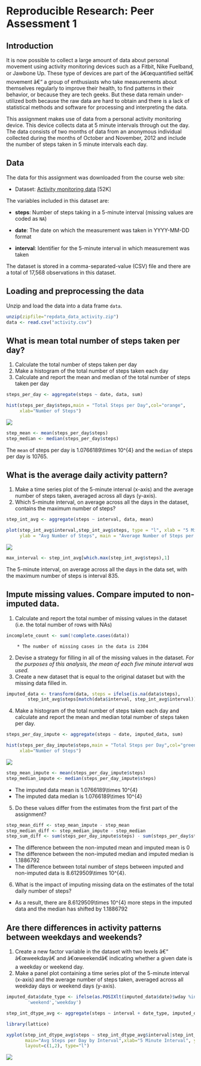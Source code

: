 # Reproducible Research: Peer Assessment 1
## Introduction
It is now possible to collect a large amount of data about personal movement using activity monitoring devices such as a Fitbit, Nike Fuelband, or Jawbone Up. These type of devices are part of the â€œquantified selfâ€ movement â€“ a group of enthusiasts who take measurements about themselves regularly to improve their health, to find patterns in their behavior, or because they are tech geeks. But these data remain under-utilized both because the raw data are hard to obtain and there is a lack of statistical methods and software for processing and interpreting the data.

This assignment makes use of data from a personal activity monitoring device. This device collects data at 5 minute intervals through out the day. The data consists of two months of data from an anonymous individual collected during the months of October and November, 2012 and include the number of steps taken in 5 minute intervals each day.

## Data
The data for this assignment was downloaded from the course web
site:

* Dataset: [Activity monitoring data](https://d396qusza40orc.cloudfront.net/repdata%2Fdata%2Factivity.zip) [52K]

The variables included in this dataset are:

* **steps**: Number of steps taking in a 5-minute interval (missing
    values are coded as `NA`)

* **date**: The date on which the measurement was taken in YYYY-MM-DD
    format

* **interval**: Identifier for the 5-minute interval in which
    measurement was taken

The dataset is stored in a comma-separated-value (CSV) file and there are a total of 17,568 observations in this dataset.

## Loading and preprocessing the data

Unzip and load the data into a data frame `data`. 

```r
unzip(zipfile="repdata_data_activity.zip")
data <- read.csv("activity.csv")
```
## What is mean total number of steps taken per day?
1. Calculate the total number of steps taken per day
2. Make a histogram of the total number of steps taken each day
3. Calculate and report the mean and median of the total number of steps taken per day


```r
steps_per_day <- aggregate(steps ~ date, data, sum)

hist(steps_per_day$steps,main = "Total Steps per Day",col="orange",
     xlab="Number of Steps")
```

![](PA1_template_files/figure-html/part_one-1.png)<!-- -->

```r
step_mean <- mean(steps_per_day$steps)
step_median <- median(steps_per_day$steps)
```
The `mean` of steps per day is 1.0766189\times 10^{4} and the `median` of steps per day is 10765.



## What is the average daily activity pattern?
1. Make a time series plot of the 5-minute interval (x-axis) and the average number of steps taken, averaged across all days (y-axis).
2. Which 5-minute interval, on average across all the days in the dataset, contains the maximum number of steps?


```r
step_int_avg <- aggregate(steps ~ interval, data, mean)

plot(step_int_avg$interval,step_int_avg$steps, type = "l", xlab = "5 Minute Interval", 
     ylab = "Avg Number of Steps", main = "Average Number of Steps per Day by Interval")
```

![](PA1_template_files/figure-html/part_two-1.png)<!-- -->

```r
max_interval <- step_int_avg[which.max(step_int_avg$steps),1]
```

The 5-minute interval, on average across all the days in the data set, with the maximum number of steps is interval 835.

## Impute missing values. Compare imputed to non-imputed data.
1. Calculate and report the total number of missing values in the dataset (i.e. the total number of rows with NAs)


```r
incomplete_count <- sum(!complete.cases(data))
```
        * The number of missing cases in the data is 2304

2. Devise a strategy for filling in all of the missing values in the dataset. *For the purposes of this analysis, the mean of each five minute interval was used.*
3. Create a new dataset that is equal to the original dataset but with the missing data filled in.


```r
imputed_data <- transform(data, steps = ifelse(is.na(data$steps),
        step_int_avg$steps[match(data$interval, step_int_avg$interval)], data$steps))
```

4. Make a histogram of the total number of steps taken each day and calculate and report the mean and median total number of steps taken per day. 


```r
steps_per_day_impute <- aggregate(steps ~ date, imputed_data, sum)

hist(steps_per_day_impute$steps,main = "Total Steps per Day",col="green",
     xlab="Number of Steps")
```

![](PA1_template_files/figure-html/part_three_3-1.png)<!-- -->

```r
step_mean_impute <- mean(steps_per_day_impute$steps)
step_median_impute <- median(steps_per_day_impute$steps)
```
* The imputed data mean is 1.0766189\times 10^{4}
* The imputed data median is 1.0766189\times 10^{4}

5. Do these values differ from the estimates from the first part of the assignment? 


```r
step_mean_diff <- step_mean_impute - step_mean
step_median_diff <- step_median_impute - step_median
step_sum_diff <- sum(steps_per_day_impute$steps) - sum(steps_per_day$steps)
```
* The difference between the non-imputed mean and imputed mean is 0
* The difference between the non-imputed median and imputed median is 1.1886792
* The difference between total number of steps between imputed and non-imputed data is 8.6129509\times 10^{4}. 
6. What is the impact of imputing missing data on the estimates of the total daily number of steps?
* As a result, there are 8.6129509\times 10^{4} more steps in the imputed data and the median has shifted
by 1.1886792

## Are there differences in activity patterns between weekdays and weekends?
1. Create a new factor variable in the dataset with two levels â€“ â€œweekdayâ€ and â€œweekendâ€ indicating whether a given date is a weekday or weekend day.
2. Make a panel plot containing a time series plot of the 5-minute interval (x-axis) and the average number of steps taken, averaged across all weekday days or weekend days (y-axis).


```r
imputed_data$date_type <- ifelse(as.POSIXlt(imputed_data$date)$wday %in% c(0,6),
        'weekend','weekday')

step_int_dtype_avg <- aggregate(steps ~ interval + date_type, imputed_data, mean)

library(lattice)

xyplot(step_int_dtype_avg$steps ~ step_int_dtype_avg$interval|step_int_dtype_avg$date_type, 
       main="Avg Steps per Day by Interval",xlab="5 Minute Interval", ylab="Number of Steps",
       layout=c(1,2), type="l")
```

![](PA1_template_files/figure-html/part_four-1.png)<!-- -->
